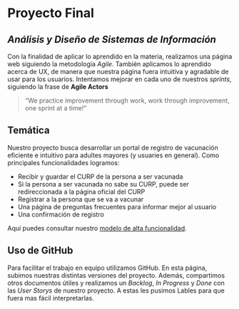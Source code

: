 # Proyecto Final
## _Análisis y Diseño de Sistemas de Información_


Con la finalidad de aplicar lo aprendido en la materia, realizamos una página web siguiendo la metodología _Agile_. También aplicamos lo aprendido acerca de UX, de manera que nuestra página fuera intuitiva y agradable de usar para los usuarios. 
Intentamos mejorar en cada uno de nuestros _sprints_, siguiendo la frase de **Agile Actors**
>“We practice improvement through work,
>work through improvement, one sprint at a time!”
## Temática
Nuestro proyecto busca desarrollar un portal de registro de vacunación eficiente e intuitivo para adultes mayores (y usuaries en general). Como principales funcionalidades logramos: 

- Recibir y guardar el CURP de la persona a ser vacunada
- Si la persona a ser vacunada no sabe su CURP, puede ser redireccionada a la página oficial del CURP
- Registrar a la persona que se va a vacunar 
- Una página de preguntas frecuentes para informar mejor al usuario 
- Una confirmación de registro 

Aquí puedes consultar nuestro [modelo de alta funcionalidad](https://www.figma.com/file/OAszkwJaOKu6IfdBCcaX8e/Untitled?node-id=0%3A1).
## Uso de GitHub

Para facilitar el trabajo en equipo utilizamos GitHub. En esta página, subimos nuestras distintas versiones del proyecto. Además, compartimos otros documentos útiles y realizamos un _Backlog_, _In Progress_ y _Done_ con las _User Storys_ de nuestro proyecto. A estas les pusimos Lables para que fuera mas fácil interpretarlas. 

